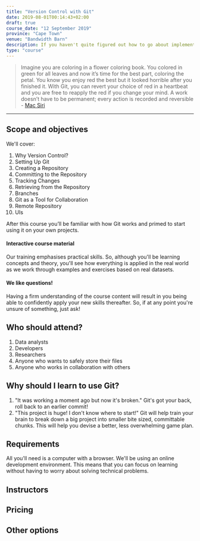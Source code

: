```yaml
---
title: "Version Control with Git"
date: 2019-08-01T00:14:43+02:00
draft: true
course_date: "12 September 2019"
province: "Cape Town"
venue: "Bandwidth Barn"
description: If you haven't quite figured out how to go about implementing a solid Version Control system then this is the course for you! 
type: "course"
---
```


            
            
> Imagine you are coloring in a flower coloring book. You colored in green for all leaves and now it’s time for the best part, coloring the petal. You know you enjoy red the best but it looked horrible after you finished it. With Git, you can revert your choice of red in a heartbeat and you are free to reapply the red if you change your mind. A work doesn’t have to be permanent; every action is recorded and reversible<br> - [Mac Siri](https://dev.to/maestromac/comment/him?source=post_page---------------------------)

***
## Scope and objectives
We'll cover:
1. Why Version Control?
2. Setting Up Git
3. Creating a Repository
4. Committing to the Repository
5. Tracking Changes
6. Retrieving from the Repository
7. Branches
8. Git as a Tool for Collaboration
9. Remote Repository
10. UIs

After this course you’ll be familiar with how Git works and primed to start using it on your own projects.

#### Interactive course material
          
Our training emphasises practical skills. So, although you'll be learning concepts and theory, you'll see how everything is applied in the real world as we work through examples and exercises based on real datasets.

#### We like questions!
          
Having a firm understanding of the course content will result in you being able to confidently apply your new skills thereafter. So, if at any point you're unsure of something, just ask!

## Who should attend?

1. Data analysts
2. Developers
3. Researchers
4. Anyone who wants to safely store their files
5. Anyone who works in collaboration with others
          
## Why should I learn to use Git?
          
1. "It was working a moment ago but now it's broken." Git's got your back, roll back to an earlier commit!
2. "This project is huge! I don't know where to start!" Git will help train your brain to break down a big project into smaller bite sized, committable chunks. This will help you devise a better, less overwhelming game plan.
          
## Requirements
          
All you'll need is a computer with a browser. We'll be using an online development environment. This means that you can focus on learning without having to worry about solving technical problems.

## Instructors
## Pricing
## Other options
